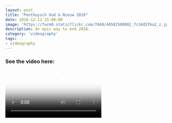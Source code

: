 ```yaml
---
layout: post
title: "Penthuysch Oud & Nieuw 2018"
date: 2018-12-12 15:00:00
image: 'https://farm8.staticflickr.com/7849/46582500802_fc34d576a2_z.jpg'
description: An epic way to end 2018.
category: 'videography'
tags:
- videography
---
```


### See the video here:

<div class="embed-bg">
  <div class="video-embed">
    <script src="{{ "/assets/js/plyr.polyfilled.min.js" | prepend: site.baseurl }}"></script>
    <video id="player" controls playsineline poster="https://farm8.staticflickr.com/7849/46582500802_fc34d576a2_z.jpg">
  <source src="https://www.flickr.com/photos/162779846@N06/46582500802/play/hd/fc34d576a2/" type="video/mp4" size="1080">:
  <source src="https://www.flickr.com/photos/162779846@N06/46582500802/play/site/fc34d576a2/" type="video/mp4" size="360">:
  <!-- Fallback for browsers that don't support the <video> element -->
  HTML5 Video not available in your browser
  </video>
  <script>const player = new Plyr('#player', {controls: ['play-large', 'play', 'progress', 'settings', 'fullscreen'], settings: ['quality'], keyboard: { focused: true, global: true}}); window.player = player;</script>
  </div>
</div>
